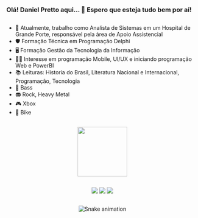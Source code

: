 ### Olá! Daniel Pretto aqui... 🤘 Espero que esteja tudo bem por aí!
##
- 🏥 Atualmente, trabalho como Analista de Sistemas em um Hospital de Grande Porte, responsável pela área de Apoio Assistencial
- 🛡️ Formação Técnica em Programação Delphi
- 🖥️ Formação Gestão da Tecnologia da Informação
- 🧑‍💻 Interesse em programação Mobile, UI/UX e iniciando programação Web e PowerBI
- 📚 Leituras: Historia do Brasil, Literatura Nacional e Internacional, Programação, Tecnologia
- 🎸 Bass
- 📻 Rock, Heavy Metal
- 🎮 Xbox
- 🚴 Bike
    
##

<div align="center">
<a href="https://beacons.ai/pretto"> 
<img height="130em" src="https://github-readme-stats.vercel.app/api?username=danielpretto&show_icons=true&theme=blue-green&include_all_commits=true&count_private=true"/>
  

</div>
  
##

<div align="center" > 
  <a href="https://instagram.com/danielpretto" target="_blank"><img src="https://img.shields.io/badge/-Instagram-%23E4405F?style=for-the-badge&logo=instagram&logoColor=white" target="_blank"></a>
  <a href="https://www.linkedin.com/in/danielgoncalvesfonseca/" target="_blank"><img src="https://img.shields.io/badge/-LinkedIn-%230077B5?style=for-the-badge&logo=linkedin&logoColor=white" target="_blank"></a> 
  <a href="https://open.spotify.com/playlist/7pcbnhiMU656qVFZaSrnYu?si=55b490a726c34c23" target="_blank"><img src="https://img.shields.io/badge/Spotify-1ED760?&style=for-the-badge&logo=spotify&logoColor=white" target="_blank"></a>

##
  
![Snake animation](https://github.com/danielpretto/danielpretto/blob/output/github-contribution-grid-snake.svg)
</div>
